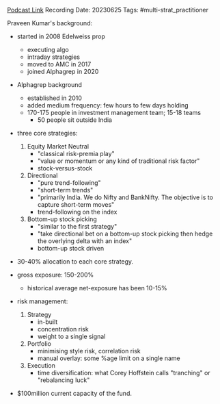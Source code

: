 

[Podcast Link](https://www.youtube.com/watch?v=NUzw5L196q8&ab_channel=MotilalOswalPrivateWealth)
Recording Date: 20230625
Tags: #multi-strat_practitioner 

Praveen Kumar's background:
- started in 2008 Edelweiss prop
	- executing algo
	- intraday strategies
	- moved to AMC in 2017
	- joined Alphagrep in 2020
- Alphagrep background
	- established in 2010
	- added medium frequency: few hours to few days holding
	- 170-175 people in investment management team; 15-18 teams
		- 50 people sit outside India

- three core strategies:
	1. Equity Market Neutral
		- "classical risk-premia play"
		- "value or momentum or any kind of traditional risk factor"
		- stock-versus-stock
	1. Directional
		- "pure trend-following"
		- "short-term trends"
		- "primarily India. We do Nifty and BankNifty. The objective is to capture short-term moves"
		- trend-following on the index
	1. Bottom-up stock picking
		- "similar to the first strategy"
		- "take directional bet on a bottom-up stock picking then hedge the overlying delta with an index"
		- bottom-up stock driven

- 30-40% allocation to each core strategy.
- gross exposure: 150-200%
	- historical average net-exposure has been 10-15%

- risk management:
	1. Strategy
		- in-built
		- concentration risk
		- weight to a single signal
	2. Portfolio
		- minimising style risk, correlation risk
		- manual overlay: some %age limit on a single name 
	3. Execution
		- time diversification: what Corey Hoffstein calls "tranching" or "rebalancing luck"

- $100million current capacity of the fund.